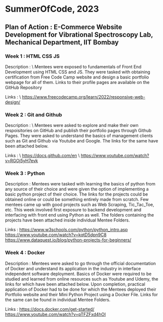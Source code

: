 # SummerOfCode, 2023


## Plan of Action : E-Commerce Website Development for Vibrational Spectroscopy Lab, Mechanical Department, IIT Bombay

### **Week 1 : HTML CSS JS**

Description : \\ 
Mentees were exposed to fundamentals of Front End Development using HTML CSS and JS. 
They were tasked with obtaining certification from Free Code Camp website and design a basic portfolio webpage for all of them. 
Links to their profile pages are available on the GitHub Repository

Links : 
\\
https://www.freecodecamp.org/learn/2022/responsive-web-design/

### **Week 2 : Git and Github**

Description : \\
Mentees were asked to explore and make their own respoisitories on GitHub and publish their portfolio pages through Github Pages.
They were asked to understand the basics of management clients such as Git and Github via Youtube and Google. The links for the same have been attached below.

Links : 
\\
https://docs.github.com/en
\\
https://www.youtube.com/watch?v=RGOj5yH7evk

### **Week 3 : Python**

Description : 
Mentees were tasked with learning the basics of python from any source of their choice and were given the option of implementing a basic python project of their choice. 
The links for the projects could be obtained online or could be something entirely made from scratch. Few mentees came up with good projects such as Web Scraping, Tic_Tac_Toe, etc.
This week involved first exposure to backend development and interfacing with front end using Python as well. The folders containing the projects have been attached inside 
individual Mentee Folders.

Links : 
https://www.w3schools.com/python/python_intro.asp
https://www.youtube.com/watch?v=kqtD5dpn9C8
https://www.dataquest.io/blog/python-projects-for-beginners/

### **Week 4 : Docker**

Description : 
Mentees were asked to go through the official documentation of Docker and understand its application in the industry in interface independent software deployment. 
Basics of Docker were required to be studied and learned from online resources such as Youtube and Udemy, the links for which have been attached below. Upon completion, 
practical application of Docker had to be done for which the Mentees deployed their Portfolio website and their Mini Python Project using a Docker File.
Links for the same can be found in individual Mentee Folders.

Links :
https://docs.docker.com/get-started/
https://www.youtube.com/watch?v=pTFZFxd4hOI





